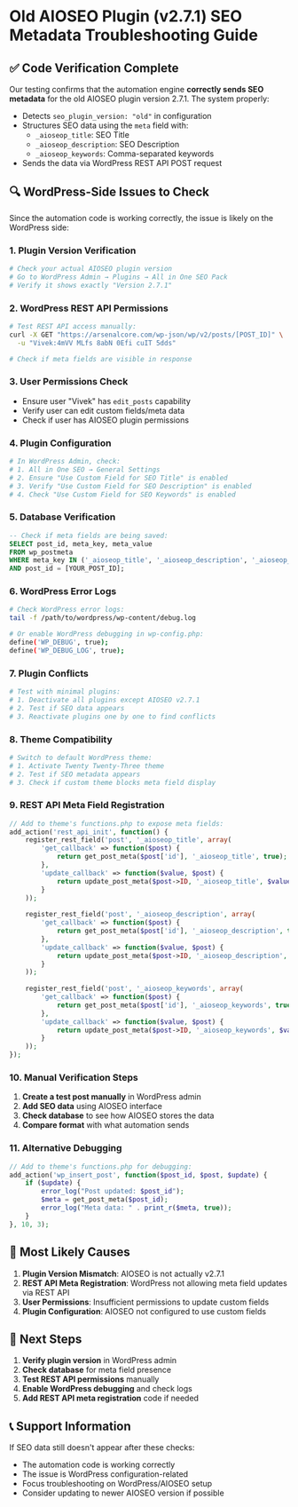 # Old AIOSEO Plugin (v2.7.1) SEO Metadata Troubleshooting Guide

## ✅ Code Verification Complete

Our testing confirms that the automation engine **correctly sends SEO metadata** for the old AIOSEO plugin version 2.7.1. The system properly:

- Detects `seo_plugin_version: "old"` in configuration
- Structures SEO data using the `meta` field with:
  - `_aioseop_title`: SEO Title
  - `_aioseop_description`: SEO Description  
  - `_aioseop_keywords`: Comma-separated keywords
- Sends the data via WordPress REST API POST request

## 🔍 WordPress-Side Issues to Check

Since the automation code is working correctly, the issue is likely on the WordPress side:

### 1. Plugin Version Verification
```bash
# Check your actual AIOSEO plugin version
# Go to WordPress Admin → Plugins → All in One SEO Pack
# Verify it shows exactly "Version 2.7.1"
```

### 2. WordPress REST API Permissions
```bash
# Test REST API access manually:
curl -X GET "https://arsenalcore.com/wp-json/wp/v2/posts/[POST_ID]" \
  -u "Vivek:4mVV MLfs 8abN 0Efi cuIT 5dds"

# Check if meta fields are visible in response
```

### 3. User Permissions Check
- Ensure user "Vivek" has `edit_posts` capability
- Verify user can edit custom fields/meta data
- Check if user has AIOSEO plugin permissions

### 4. Plugin Configuration
```bash
# In WordPress Admin, check:
# 1. All in One SEO → General Settings
# 2. Ensure "Use Custom Field for SEO Title" is enabled
# 3. Verify "Use Custom Field for SEO Description" is enabled
# 4. Check "Use Custom Field for SEO Keywords" is enabled
```

### 5. Database Verification
```sql
-- Check if meta fields are being saved:
SELECT post_id, meta_key, meta_value 
FROM wp_postmeta 
WHERE meta_key IN ('_aioseop_title', '_aioseop_description', '_aioseop_keywords')
AND post_id = [YOUR_POST_ID];
```

### 6. WordPress Error Logs
```bash
# Check WordPress error logs:
tail -f /path/to/wordpress/wp-content/debug.log

# Or enable WordPress debugging in wp-config.php:
define('WP_DEBUG', true);
define('WP_DEBUG_LOG', true);
```

### 7. Plugin Conflicts
```bash
# Test with minimal plugins:
# 1. Deactivate all plugins except AIOSEO v2.7.1
# 2. Test if SEO data appears
# 3. Reactivate plugins one by one to find conflicts
```

### 8. Theme Compatibility
```bash
# Switch to default WordPress theme:
# 1. Activate Twenty Twenty-Three theme
# 2. Test if SEO metadata appears
# 3. Check if custom theme blocks meta field display
```

### 9. REST API Meta Field Registration
```php
// Add to theme's functions.php to expose meta fields:
add_action('rest_api_init', function() {
    register_rest_field('post', '_aioseop_title', array(
        'get_callback' => function($post) {
            return get_post_meta($post['id'], '_aioseop_title', true);
        },
        'update_callback' => function($value, $post) {
            return update_post_meta($post->ID, '_aioseop_title', $value);
        }
    ));
    
    register_rest_field('post', '_aioseop_description', array(
        'get_callback' => function($post) {
            return get_post_meta($post['id'], '_aioseop_description', true);
        },
        'update_callback' => function($value, $post) {
            return update_post_meta($post->ID, '_aioseop_description', $value);
        }
    ));
    
    register_rest_field('post', '_aioseop_keywords', array(
        'get_callback' => function($post) {
            return get_post_meta($post['id'], '_aioseop_keywords', true);
        },
        'update_callback' => function($value, $post) {
            return update_post_meta($post->ID, '_aioseop_keywords', $value);
        }
    ));
});
```

### 10. Manual Verification Steps

1. **Create a test post manually** in WordPress admin
2. **Add SEO data** using AIOSEO interface
3. **Check database** to see how AIOSEO stores the data
4. **Compare format** with what automation sends

### 11. Alternative Debugging

```php
// Add to theme's functions.php for debugging:
add_action('wp_insert_post', function($post_id, $post, $update) {
    if ($update) {
        error_log("Post updated: $post_id");
        $meta = get_post_meta($post_id);
        error_log("Meta data: " . print_r($meta, true));
    }
}, 10, 3);
```

## 🎯 Most Likely Causes

1. **Plugin Version Mismatch**: AIOSEO is not actually v2.7.1
2. **REST API Meta Registration**: WordPress not allowing meta field updates via REST API
3. **User Permissions**: Insufficient permissions to update custom fields
4. **Plugin Configuration**: AIOSEO not configured to use custom fields

## 🚀 Next Steps

1. **Verify plugin version** in WordPress admin
2. **Check database** for meta field presence
3. **Test REST API permissions** manually
4. **Enable WordPress debugging** and check logs
5. **Add REST API meta registration** code if needed

## 📞 Support Information

If SEO data still doesn't appear after these checks:
- The automation code is working correctly
- The issue is WordPress configuration-related
- Focus troubleshooting on WordPress/AIOSEO setup
- Consider updating to newer AIOSEO version if possible